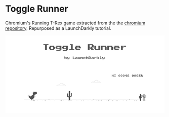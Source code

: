 # Toggle Runner

Chromium's Running T-Rex game extracted from the the [chromium repository][chromium-repo]. Repurposed as a LaunchDarkly tutorial.

![screenshot](screenshot.png)


[chromium-repo]: https://chromium.googlesource.com/chromium/src/+/master/components/neterror/resources/
